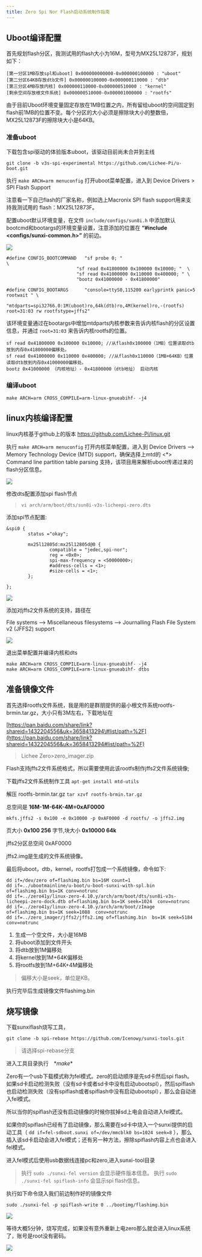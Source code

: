 ```yaml
---
title: Zero Spi Nor Flash启动系统制作指南
---
```


## Uboot编译配置


首先规划flash分区，我测试用的flash大小为16M，型号为MX25L12873F，规划如下：

```
[第一分区1MB存放spl和uboot] 0x000000000000-0x000000100000 : "uboot"
[第二分区64KB存放dtb文件] 0x000000100000-0x000000110000 : "dtb"
[第三分区4MB存放内核] 0x000000110000-0x000000510000 : "kernel"
[剩余空间存放根文件系统] 0x000000510000-0x000001000000 : "rootfs"
```

由于目前Uboot环境变量固定存放在1MB位置之内，所有留给uboot的空间固定到flash前1MB的位置不变。每个分区的大小必须是擦除块大小的整数倍，MX25L12873F的擦除块大小是64KB。

### 准备uboot


下载包含spi驱动的体验版本uboot，该驱动目前尚未合并到主线

`git clone -b v3s-spi-experimental https://github.com/Lichee-Pi/u-boot.git`

执行 `make ARCH=arm menuconfig` 打开uboot菜单配置，进入到 Device Drivers \> SPI Flash Support

注意看一下自己flash的厂家名称，例如选上Macronix SPI flash support用来支持我测试用的 flash：MX25L12873F。

配置uboot默认环境变量，在文件 `include/configs/sun8i.h` 中添加默认bootcmd和bootargs的环境变量设置，注意添加的位置在 **“\#include &#60;configs/sunxi-common.h&#62;”** 的前边。

![](./../_static/Contribution/article_50.jpg)

```
#define CONFIG_BOOTCOMMAND   "sf probe 0; "                           \
                          "sf read 0x41800000 0x100000 0x10000; "  \
                          "sf read 0x41000000 0x110000 0x400000; " \
                          "bootz 0x41000000 - 0x41800000"

#define CONFIG_BOOTARGS      "console=ttyS0,115200 earlyprintk panic=5 rootwait " \
                             "mtdparts=spi32766.0:1M(uboot)ro,64k(dtb)ro,4M(kernel)ro,-(rootfs) root=31:03 rw rootfstype=jffs2"
```

该环境变量通过在bootargs中增加mtdparts内核参数来告诉内核flash的分区设置信息，并通过
`root=31:03` 来告诉内核rootfs的位置。

```
sf read 0x41800000 0x100000 0x10000; //从flash0x100000（1MB）位置读取dtb放到内存0x41800000偏移处。
sf read 0x41000000 0x110000 0x400000; //从flash0x110000（1MB+64KB）位置读取dtb放到内存0x41000000偏移处。
bootz 0x41000000 （内核地址）- 0x41800000（dtb地址） 启动内核
```

### 编译uboot


`make ARCH=arm CROSS_COMPILE=arm-linux-gnueabihf- -j4`

## linux内核编译配置


linux内核基于github上的版本 <https://github.com/Lichee-Pi/linux.git>

执行 `make ARCH=arm menuconfig` 打开内核菜单配置，进入到
Device Drivers --\> Memory Technology Device (MTD) support，确保选择上mtd的
\<\*\> Command line partition table parsing
支持，该项目用来解析uboot传递过来的flash分区信息。

![](./../_static/Contribution/article_51.jpg)

修改dts配置添加spi flash节点

> `vi arch/arm/boot/dts/sun8i-v3s-licheepi-zero.dts`

添加spi节点配置:

```
&spi0 {
        status ="okay";

        mx25l12805d:mx25l12805d@0 {
                compatible = "jedec,spi-nor";
                reg = <0x0>;
                spi-max-frequency = <50000000>;
                #address-cells = <1>;
                #size-cells = <1>;
        };

};
```

![](./../_static/Contribution/article_52.jpg)

添加对jffs2文件系统的支持，路径在

File systems --\> Miscellaneous filesystems --\> Journalling Flash File System v2 (JFFS2) support

![](./../_static/Contribution/article_53.png)

退出菜单配置并编译内核和dts

```
make ARCH=arm CROSS_COMPILE=arm-linux-gnueabihf- -j4
make ARCH=arm CROSS_COMPILE=arm-linux-gnueabihf- dtbs
```

## 准备镜像文件


首先选择rootfs文件系统，我是用的是群朋提供的最小根文件系统rootfs-brmin.tar.gz，大小只有3M左右，下载地址在

[https://pan.baidu.com/share/link?shareid=1432204556&uk=3658413294\#list/path=%2F](https://pan.baidu.com/share/link?shareid=1432204556&uk=3658413294#list/path=%2F)
> Lichee Zero\>zero_imager.zip

Flash支持jffs2文件系统格式，所以需要使用此该rootfs制作jffs2文件系统镜像;

下载jffs2文件系统制作工具
`apt-get install mtd-utils`

解压 rootfs-brmin.tar.gz
`tar xzvf rootfs-brmin.tar.gz`

总空间是 **16M-1M-64K-4M=0xAF0000**

`mkfs.jffs2 -s 0x100 -e 0x10000 -p 0xAF0000 -d rootfs/ -o jffs2.img`

页大小 **0x100 256** 字节,块大小 **0x10000 64k**

jffs2分区总空间 0xAF0000

jffs2.img是生成的文件系统镜像。

最后将uboot，dtb，kernel，rootfs打包成一个系统镜像，命令如下:

```
dd if=/dev/zero of=flashimg.bin bs=16M count=1
dd if=../ubootmainline/u-boot/u-boot-sunxi-with-spl.bin of=flashimg.bin bs=1K conv=notrunc
dd if=../zero41y/linux-zero-4.10.y/arch/arm/boot/dts/sun8i-v3s-licheepi-zero-dock.dtb of=flashimg.bin bs=1K seek=1024  conv=notrunc
dd if=../zero41y/linux-zero-4.10.y/arch/arm/boot/zImage of=flashimg.bin bs=1K seek=1088  conv=notrunc
dd if=../zero_imager/jffs2/jffs2.img of=flashimg.bin  bs=1K seek=5184  conv=notrunc
```

1.  生成一个空文件，大小是16MB
2.  将uboot添加到文件开头
3.  将dtb放到1M偏移处
4.  将kernel放到1M+64K偏移处
5.  将rootfs放到1M+64K+4M偏移处


> 偏移大小是seek，单位是KB。

执行完毕后生成镜像文件flashimg.bin

## 烧写镜像


下载sunxiflash烧写工具，

`git clone -b spi-rebase https://github.com/Icenowy/sunxi-tools.git`


> 请选择spi-rebase分支

进入工具目录执行　\**make*\*

Zero有一个usb下载模式称为fel模式。zero的启动顺序是先sd卡然后spi flash。如果sd卡启动检测失败（没有sd卡或者sd卡中没有启动ubootspl），然后spiflash也启动检测失败（没有spiflash或者spiflash中没有启动ubootspl），那么会自动进入fel模式。

所以当你的spiflash还没有启动镜像的时候你拔掉sd上电会自动进入fel模式。

如果你的spiflash已经有了启动镜像，那么需要在sd卡中烧入一个sunxi提供的启动工具（ `dd if=fel-sdboot.sunxi of=/dev/mmcblk0 bs=1024 seek=8` ），那么插入该sd卡启动会进入fel模式；还有另一种方法，擦除spiflash内容上点也会进入fel模式。

进入fel模式后使用usb数据线连接pc和zero,进入sunxi-tool目录

> 执行 `sudo ./sunxi-fel version` 会显示硬件版本信息。
> 执行 `sudo ./sunxi-fel spiflash-info` 会显示spi flash信息。

执行如下命令烧入我们前边制作好的镜像文件

`sudo ./sunxi-fel -p spiflash-write 0 ../bootimg/flashimg.bin`

![](./../_static/Contribution/article_54.jpg)

等待大概5分钟，烧写完成，如果没有意外重新上电zero那么就会进入linux系统了，账号是root没有密码。

![](./../_static/Contribution/article_55.jpg)
